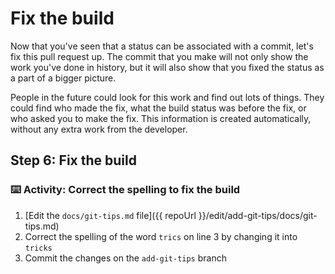# Fix the build

Now that you've seen that a status can be associated with a commit, let's fix this pull request up. The commit that you make will not only show the work you've done in history, but it will also show that you fixed the status as a part of a bigger picture.

People in the future could look for this work and find out lots of things. They could find who made the fix, what the build status was before the fix, or who asked you to make the fix. This information is created automatically, without any extra work from the developer.

## Step 6: Fix the build

### :keyboard: Activity: Correct the spelling to fix the build

1. [Edit the `docs/git-tips.md` file]({{ repoUrl }}/edit/add-git-tips/docs/git-tips.md)
2. Correct the spelling of the word `trics` on line 3 by changing it into `tricks`
3. Commit the changes on the `add-git-tips` branch